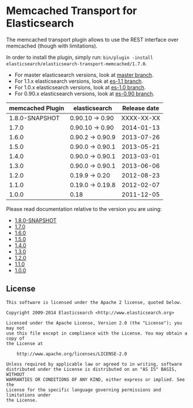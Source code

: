 Memcached Transport for Elasticsearch
==================================

The memcached transport plugin allows to use the REST interface over memcached (though with limitations).

In order to install the plugin, simply run: `bin/plugin -install elasticsearch/elasticsearch-transport-memcached/1.7.0`.

* For master elasticsearch versions, look at [master branch](https://github.com/elasticsearch/elasticsearch-transport-memcached/tree/master).
* For 1.1.x elasticsearch versions, look at [es-1.1 branch](https://github.com/elasticsearch/elasticsearch-transport-memcached/tree/es-1.1).
* For 1.0.x elasticsearch versions, look at [es-1.0 branch](https://github.com/elasticsearch/elasticsearch-transport-memcached/tree/es-1.0).
* For 0.90.x elasticsearch versions, look at [es-0.90 branch](https://github.com/elasticsearch/elasticsearch-transport-memcached/tree/es-0.90).

|      memcached Plugin       | elasticsearch         | Release date |
|-----------------------------|-----------------------|:------------:|
| 1.8.0-SNAPSHOT              | 0.90.10 -> 0.90       |  XXXX-XX-XX  |
| 1.7.0                       | 0.90.10 -> 0.90       |  2014-01-13  |
| 1.6.0                       | 0.90.2 -> 0.90.9      |  2013-07-26  |
| 1.5.0                       | 0.90.0 -> 0.90.1      |  2013-05-21  |
| 1.4.0                       | 0.90.0 -> 0.90.1      |  2013-03-01  |
| 1.3.0                       | 0.90.0 -> 0.90.1      |  2013-06-06  |
| 1.2.0                       | 0.19.9 -> 0.20        |  2012-08-23  |
| 1.1.0                       | 0.19.0 -> 0.19.8      |  2012-02-07  |
| 1.0.0                       | 0.18                  |  2011-12-05  |

Please read documentation relative to the version you are using:

* [1.8.0-SNAPSHOT](https://github.com/elasticsearch/elasticsearch-transport-memcached/blob/es-0.90/README.md)
* [1.7.0](https://github.com/elasticsearch/elasticsearch-transport-memcached/blob/v1.7.0/README.md)
* [1.6.0](https://github.com/elasticsearch/elasticsearch-transport-memcached/blob/v1.6.0/README.md)
* [1.5.0](https://github.com/elasticsearch/elasticsearch-transport-memcached/blob/v1.5.0/README.md)
* [1.4.0](https://github.com/elasticsearch/elasticsearch-transport-memcached/blob/v1.4.0/README.md)
* [1.3.0](https://github.com/elasticsearch/elasticsearch-transport-memcached/blob/v1.3.0/README.md)
* [1.2.0](https://github.com/elasticsearch/elasticsearch-transport-memcached/blob/v1.2.0/README.md)
* [1.1.0](https://github.com/elasticsearch/elasticsearch-transport-memcached/blob/v1.1.0/README.md)
* [1.0.0](https://github.com/elasticsearch/elasticsearch-transport-memcached/blob/v1.0.0/README.md)

License
-------

    This software is licensed under the Apache 2 license, quoted below.

    Copyright 2009-2014 Elasticsearch <http://www.elasticsearch.org>

    Licensed under the Apache License, Version 2.0 (the "License"); you may not
    use this file except in compliance with the License. You may obtain a copy of
    the License at

        http://www.apache.org/licenses/LICENSE-2.0

    Unless required by applicable law or agreed to in writing, software
    distributed under the License is distributed on an "AS IS" BASIS, WITHOUT
    WARRANTIES OR CONDITIONS OF ANY KIND, either express or implied. See the
    License for the specific language governing permissions and limitations under
    the License.
